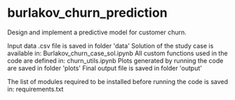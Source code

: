 # burlakov_churn_prediction
Design and implement a predictive model for customer churn.

Input data .csv file is saved in folder 'data'
Solution of the study case is available in: Burlakov_churn_case_sol.ipynb
All custom functions used in the code are defined in: churn_utils.ipynb
Plots generated by running the code are saved in folder 'plots'
Final output file is saved in folder 'output'

The list of modules required to be installed before running the code is saved in: requirements.txt
